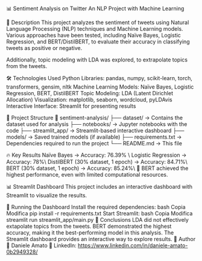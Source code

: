 📊 Sentiment Analysis on Twitter
An NLP Project with Machine Learning

📌 Description
This project analyzes the sentiment of tweets using Natural Language Processing (NLP) techniques and Machine Learning models. Various approaches have been tested, including Naïve Bayes, Logistic Regression, and BERT/DistilBERT, to evaluate their accuracy in classifying tweets as positive or negative.

Additionally, topic modeling with LDA was explored, to extrapolate topics from the tweets.

🛠️ Technologies Used
Python Libraries: pandas, numpy, scikit-learn, torch, transformers, gensim, nltk
Machine Learning Models: Naïve Bayes, Logistic Regression, BERT, DistilBERT
Topic Modeling: LDA (Latent Dirichlet Allocation)
Visualization: matplotlib, seaborn, wordcloud, pyLDAvis
Interactive Interface: Streamlit for presenting results

🚀 Project Structure
📂 sentiment-analysis/
├── dataset/ → Contains the dataset used for analysis
├── notebooks/ → Jupyter notebooks with the code
├── streamlit_app/ → Streamlit-based interactive dashboard
├── models/ → Saved trained models (if available)
├── requirements.txt → Dependencies required to run the project
└── README.md → This file

🔥 Key Results
Naïve Bayes → Accuracy: 76.39% \\
Logistic Regression → Accuracy: 78%\\
DistilBERT (30% dataset, 1 epoch) → Accuracy: 84.71%\\
BERT (30% dataset, 1 epoch) → Accuracy: 85.24%\\
🔹 BERT achieved the highest performance, even with limited computational resources.

📊 Streamlit Dashboard
This project includes an interactive dashboard with Streamlit to visualize the results.

🔹 Running the Dashboard
Install the required dependencies:
bash
Copia
Modifica
pip install -r requirements.txt
Start Streamlit:
bash
Copia
Modifica
streamlit run streamlit_app/main.py
📝 Conclusions
LDA did not effectively extapolate topics from the tweets.
BERT demonstrated the highest accuracy, making it the best-performing model in this analysis.
The Streamlit dashboard provides an interactive way to explore results.
📌 Author
📧 Daniele Amato
💼 LinkedIn: https://www.linkedin.com/in/daniele-amato-0b2949328/
